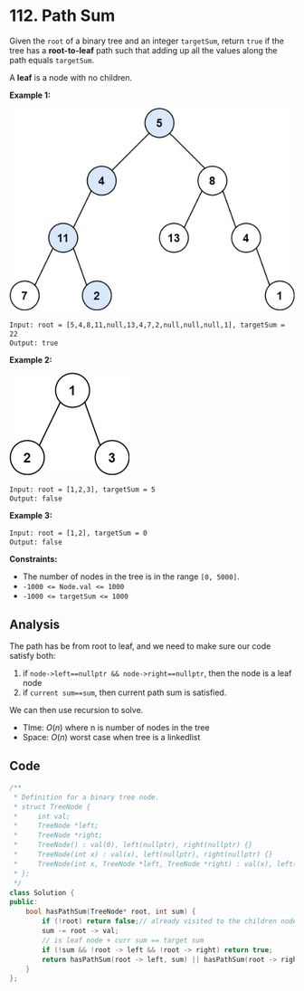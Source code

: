 # 112. Path Sum

Given the `root` of a binary tree and an integer `targetSum`, return `true` if the tree has a **root-to-leaf** path such that adding up all the values along the path equals `targetSum`.

A **leaf** is a node with no children.

 

**Example 1:**

![img](resources/112a.jpg)

```
Input: root = [5,4,8,11,null,13,4,7,2,null,null,null,1], targetSum = 22
Output: true
```

**Example 2:**

![img](resources/112b.jpg)

```
Input: root = [1,2,3], targetSum = 5
Output: false
```

**Example 3:**

```
Input: root = [1,2], targetSum = 0
Output: false
```

 

**Constraints:**

- The number of nodes in the tree is in the range `[0, 5000]`.
- `-1000 <= Node.val <= 1000`
- `-1000 <= targetSum <= 1000`

## Analysis

The path has be from root to leaf, and we need to make sure our code satisfy both:

1. if `node->left==nullptr && node->right==nullptr`, then the node is a leaf node
2. if `current sum==sum`, then current path sum is satisfied.

We can then use recursion to solve.



* TIme: $O(n)$ where n is number of nodes in the tree
* Space: $O(n)$ worst case when tree is a linkedlist

## Code

```c++
/**
 * Definition for a binary tree node.
 * struct TreeNode {
 *     int val;
 *     TreeNode *left;
 *     TreeNode *right;
 *     TreeNode() : val(0), left(nullptr), right(nullptr) {}
 *     TreeNode(int x) : val(x), left(nullptr), right(nullptr) {}
 *     TreeNode(int x, TreeNode *left, TreeNode *right) : val(x), left(left), right(right) {}
 * };
 */
class Solution {
public:
    bool hasPathSum(TreeNode* root, int sum) {
        if (!root) return false;// already visited to the children node of leaf
        sum -= root -> val;
      	// is leaf node + curr sum == target sum
        if (!sum && !root -> left && !root -> right) return true;
        return hasPathSum(root -> left, sum) || hasPathSum(root -> right, sum);
    }
};  
```

